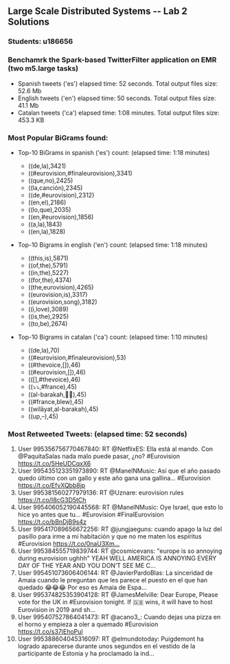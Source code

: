 ## Large Scale Distributed Systems -- Lab 2 Solutions

### Students: u186656
### Benchamrk the Spark-based TwitterFilter application on EMR (two m5.large tasks)

 - Spanish tweets ('es') elapsed time: 52 seconds. Total output files size: 52.6 Mb
 - English tweets ('en') elapsed time: 50 seconds. Total output files size: 41.1 Mb
 - Catalan tweets ('ca') elapsed time: 1:08 minutes. Total output files size: 453.3 KB

### Most Popular BiGrams found:
 - Top-10 BiGrams in spanish ('es') count: (elapsed time: 1:18 minutes)
    - ((de,la),3421)
    - ((#eurovision,#finaleurovision),3341)
    - ((que,no),2425)
    - ((la,canción),2345)
    - ((de,#eurovision),2312)
    - ((en,el),2186)
    - ((lo,que),2035)
    - ((en,#eurovision),1856)
    - ((a,la),1843)
    - ((en,la),1828)
       
 - Top-10 Bigrams in english ('en') count: (elapsed time: 1:18 minutes)
    - ((this,is),5871)
    - ((of,the),5791)
    - ((in,the),5227)
    - ((for,the),4374)
    - ((the,eurovision),4265)
    - ((eurovision,is),3317)
    - ((eurovision,song),3182)
    - ((i,love),3089)
    - ((is,the),2925)
    - ((to,be),2674)
  
 - Top-10 Bigrams in catalan ('ca') count: (elapsed time: 1:10 minutes)
    - ((de,la),70)
    - ((#eurovision,#finaleurovision),53)
    - ((#thevoice,[]),46)
    - ((#eurovision,[]),46)
    - (([],#thevoice),46)
    - ((⤵️⤵️,#france),45)
    - ((al-barakah,🎥🎥),45)
    - ((#france,blew),45)
    - ((wilāyat,al-barakah),45)
    - ((up,–),45)
  
### Most Retweeted Tweets: (elapsed time: 52 seconds)

1. User 995356756770467840: RT @NetflixES: Ella está al mando. Con @PaquitaSalas nada malo puede pasar, ¿no? #Eurovision https://t.co/5HeUDCqxX6
2. User 995435123351973890: RT @ManelNMusic: Así que el año pasado quedo último con un gallo y este año gana una gallina... #Eurovision https://t.co/EfvXQbb8jp
3. User 995381560277979136: RT @Uznare: eurovision rules https://t.co/I8cG3D5tCh
4. User 995406052190445568: RT @ManelNMusic: Oye Israel, que esto lo hice yo antes que tu... #Eurovision #FinalEurovision https://t.co/bBnDjB9s4z
5. User 995417089656672256: RT @jungjaeguns: cuando apago la luz del pasillo para irme a mi habitación y que no me maten los espíritus #Eurovision https://t.co/0naU3Xm…
6. User 995384555719839744: RT @cosmicevans: "europe is so annoying during eurovision ughhh" YEAH WELL AMERICA IS ANNOYING EVERY DAY OF THE YEAR AND YOU DON’T SEE ME C…
7. User 995451073606406144: RT @JavierPardoBlas: La sinceridad de Amaia cuando le preguntan que les parece el puesto en el que han quedado 😂😂😂 Por eso es Amaia de Espa…
8. User 995374825353904128: RT @JamesMelville: Dear Europe, Please vote for the UK in #Eurovision tonight. If 🇬🇧 wins, it will have to host Eurovision in 2019 and sh…
9. User 995407527864041473: RT @acano3_: Cuando dejas una pizza en el horno y empieza a oler a quemado #Eurovision https://t.co/s37jEhoPul
10. User 995388604045316097: RT @elmundotoday: Puigdemont ha logrado aparecerse durante unos segundos en el vestido de la participante de Estonia y ha proclamado la ind…